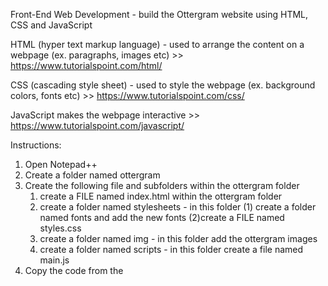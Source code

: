 Front-End Web Development - build the Ottergram website using HTML, CSS and JavaScript

HTML (hyper text markup language) - used to arrange the content on a webpage (ex. paragraphs, images etc) >> https://www.tutorialspoint.com/html/

CSS (cascading style sheet) - used to style the webpage (ex. background colors, fonts etc)  >> https://www.tutorialspoint.com/css/

JavaScript makes the webpage interactive >> https://www.tutorialspoint.com/javascript/

Instructions:
1. Open Notepad++
2. Create a folder named ottergram
3. Create the following file and subfolders within the ottergram folder
    1. create a FILE named index.html within the ottergram folder
    2. create a folder named stylesheets - in this folder (1) create a folder named fonts and add the new fonts (2)create a          FILE named styles.css 
    3. create a folder named img - in this folder add the ottergram images
    4. create a folder named scripts - in this folder create a file named main.js 
4. Copy the code from the 
    

    

